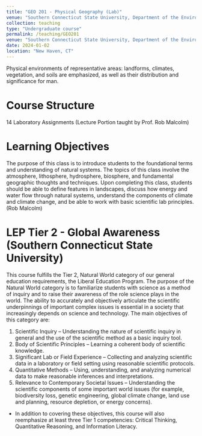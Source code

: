 ```yaml
---
title: "GEO 201 - Physical Geography (Lab)"
venue: "Southern Connecticut State University, Department of the Environment, Geography and Marine Studies"
collection: teaching
type: "Undergraduate course"
permalink: /teaching/GEO201
venue: "Southern Connecticut State University, Department of the Environment, Geography and Marine Studies"
date: 2024-01-02
location: "New Haven, CT"
---
```


Physical environments of representative areas: landforms, climates, vegetation, and soils are emphasized, as well as their distribution and significance for man.


Course Structure
======
14 Laboratory Assignments
(Lecture Portion taught by Prof. Rob Malcolm)


Learning Objectives
======
The purpose of this class is to introduce students to the foundational terms and understanding of natural systems.  The topics of this class involve the atmosphere, lithosphere, hydrosphere, biosphere, and fundamental geographic thoughts and techniques.  Upon completing this class, students should be able to define features in landscapes, discuss how energy and water flow through natural systems, understand the components of climate and climate change, and be able to work with basic scientific lab principles. (Rob Malcolm)


LEP Tier 2 - Global Awareness (Southern Connecticut State University)
======
This course fulfills the Tier 2, Natural World category of our general education requirements, the Liberal Education Program. The purpose of the Natural World category is to familiarize students with science as a method of inquiry and to raise their awareness of the role science plays in the world. The ability to accurately and objectively articulate the scientific underpinnings of important complex issues is essential in a society that increasingly depends on science and technology.
The main objectives of this category are:
1. Scientific Inquiry – Understanding the nature of scientific inquiry in general and the use of the scientific method as a basic inquiry tool.
2. Body of Scientific Principles – Learning a coherent body of scientific knowledge.
3. Significant Lab or Field Experience – Collecting and analyzing scientific data in a laboratory or field setting using reasonable scientific protocols.
4. Quantitative Methods – Using, understanding, and analyzing numerical data to make reasonable inferences and interpretations.
5. Relevance to Contemporary Societal Issues – Understanding the scientific components of some important world issues (for example, biodiversity loss, genetic engineering, global climate change, land use and planning, resource depletion, or energy concerns).

- In addition to covering these objectives, this course will also reemphasize at least three Tier 1 competencies: Critical Thinking, Quantitative Reasoning, and Information Literacy.  


